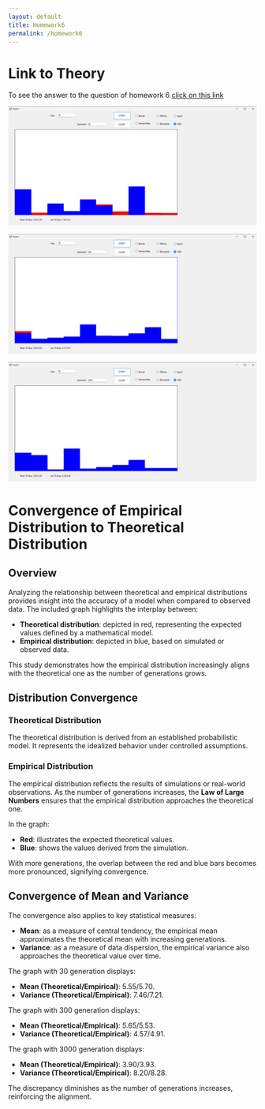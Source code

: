 ```yaml
---
layout: default
title: Homework6
permalink: /homework6
---
```

# Link to Theory
To see the answer to the question of homework 6 [click on this link](hwTheory6.md)

![30](../assets/img/30.png)

![300](../assets/img/300.png)

![3000](../assets/img/3000.png)
# Convergence of Empirical Distribution to Theoretical Distribution

## Overview
Analyzing the relationship between theoretical and empirical distributions provides insight into the accuracy of a model when compared to observed data. The included graph highlights the interplay between:
- **Theoretical distribution**: depicted in red, representing the expected values defined by a mathematical model.
- **Empirical distribution**: depicted in blue, based on simulated or observed data.

This study demonstrates how the empirical distribution increasingly aligns with the theoretical one as the number of generations grows.

## Distribution Convergence
### Theoretical Distribution
The theoretical distribution is derived from an established probabilistic model. It represents the idealized behavior under controlled assumptions.

### Empirical Distribution
The empirical distribution reflects the results of simulations or real-world observations. As the number of generations increases, the **Law of Large Numbers** ensures that the empirical distribution approaches the theoretical one.

In the graph:
- **Red**: illustrates the expected theoretical values.
- **Blue**: shows the values derived from the simulation.

With more generations, the overlap between the red and blue bars becomes more pronounced, signifying convergence.

## Convergence of Mean and Variance
The convergence also applies to key statistical measures:
- **Mean**: as a measure of central tendency, the empirical mean approximates the theoretical mean with increasing generations.
- **Variance**: as a measure of data dispersion, the empirical variance also approaches the theoretical value over time.

The graph with 30 generation displays:
- **Mean (Theoretical/Empirical)**: 5.55/5.70.
- **Variance (Theoretical/Empirical)**: 7.46/7.21.

The graph with 300 generation displays:
- **Mean (Theoretical/Empirical)**: 5.65/5.53.
- **Variance (Theoretical/Empirical)**: 4.57/4.91.

The graph with 3000 generation displays:
- **Mean (Theoretical/Empirical)**: 3.90/3.93.
- **Variance (Theoretical/Empirical)**: 8.20/8.28.

The discrepancy diminishes as the number of generations increases, reinforcing the alignment.



